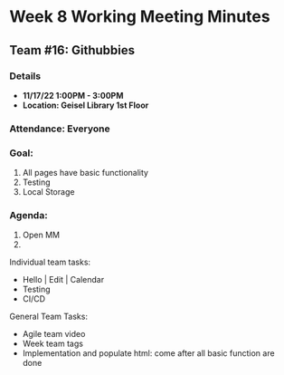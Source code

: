 # Week 8 Working Meeting Minutes
## Team #16: Githubbies
### Details 
- **11/17/22 1:00PM - 3:00PM**
- **Location: Geisel Library 1st Floor**

### Attendance: Everyone

### Goal:

1. All pages have basic functionality
2. Testing
3. Local Storage

### Agenda:
 
1. Open MM
2. 
Individual team tasks:
  - Hello | Edit | Calendar
  - Testing
  - CI/CD
  
General Team Tasks:
  - Agile team video
  - Week team tags
  - Implementation and populate html: come after all basic function are done
  
